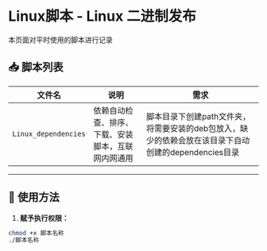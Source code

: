 # Linux脚本 - Linux 二进制发布
本页面对平时使用的脚本进行记录
## 📥 脚本列表

| 文件名                            | 说明                     | 需求                    |
|-----------------------------------|--------------------------|--------------------------|
| `Linux_dependencies`         | 依赖自动检查、排序、下载、安装脚本，互联网内网通用|脚本目录下创建path文件夹，将需要安装的deb包放入，缺少的依赖会放在该目录下自动创建的dependencies目录|

---

## 🚀 使用方法

1. **赋予执行权限：**

```bash
chmod +x 脚本名称
./脚本名称
